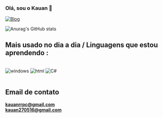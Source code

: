 ### Olá, sou o Kauan 🤗

[![Blog](https://img.shields.io/badge/Instagram-E4405F?style=for-the-badge&logo=instagram&logoColor=white)](https://instagram.com/kauanrreis)

![Anurag's GitHub stats](https://github-readme-stats.vercel.app/api?username=KauanRDR&show_icons=true&theme=onedark)

## Mais usado no dia a dia / Linguagens que estou aprendendo :

<div style="display: inline_block"><br/>

<img align="center" alt="windows" src="https://img.shields.io/badge/Windows-0078D6?style=for-the-badge&logo=windows&logoColor=white)" />

<img align="center" alt="html" src="https://img.shields.io/badge/HTML-239120?style=for-the-badge&logo=html5&logoColor=white" />

<img align="center" alt="C#" src="https://img.shields.io/badge/C%23-239120?style=for-the-badge&logo=c-sharp&logoColor=white)" />

</div><br/>

## Email de contato

<strong>kauanrrpc@gmail.com</strong><br/>
<strong>kauan270516@gmail.com</strong><br/>
